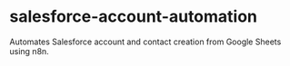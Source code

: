 # salesforce-account-automation
Automates Salesforce account and contact creation from Google Sheets using n8n.
